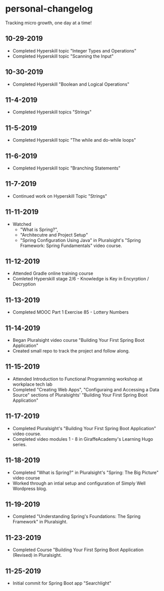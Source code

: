 # personal-changelog
Tracking micro growth, one day at a time!

## 10-29-2019
* Completed Hyperskill topic "Integer Types and Operations"
* Completed Hyperskill topic "Scanning the Input"

## 10-30-2019
* Completed Hyperskill "Boolean and Logical Operations"

## 11-4-2019
* Completed Hyperskill topics "Strings" 

## 11-5-2019
* Completed Hyperskill topic "The while and do-while loops"

## 11-6-2019
* Completed Hyperskill topic "Branching Statements"

## 11-7-2019
*  Continued work on Hyperskill Topic "Strings"

## 11-11-2019
* Watched
  * "What is Spring?",
  * "Architecutre and Project Setup"
  * "Spring Configuration Using Java" 
 in Pluralsight's "Spring Framework: Spring Fundamentals" video course.
 
 ## 11-12-2019
   * Attended Gradle online training course
   * Comleted Hyperskill stage 2/6 - Knowledge is Key in Encyrption / Decryption
   
 ## 11-13-2019
   * Completed MOOC Part 1 Exercise 85 - Lottery Numbers
   
 ## 11-14-2019
   * Began Pluralsight video course "Building Your First Spring Boot Application"
   * Created small repo to track the project and follow along.
   
 ## 11-15-2019
   * Attended Introduction to Functional Programming workshop at workplace tech lab
   * Completed "Creating Web Apps", "Configuraing and Accessing a Data Source" sections of Pluralsights' "Building Your      First Spring Boot Application"
 
## 11-17-2019
  * Completed Pluralsight's "Building Your First Spring Boot Application" video course.
  * Completed video modules 1 - 8 in GiraffeAcademy's Learning Hugo series.
  
## 11-18-2019
  * Completed "What is Spring?" in Pluralsight's "Spring: The Big Picture" video course
  * Worked through an intial setup and configuration of Simply Well Wordpress blog.
  
## 11-19-2019
  * Completed "Understanding Spring's Foundations: The Spring Framework" in Pluralsight.
  
## 11-23-2019
  * Completed Course "Building Your First Spring Boot Application (Revised) in Pluralsight.
  
## 11-25-2019
  * Initial commit for Spring Boot app "Searchlight"
  
